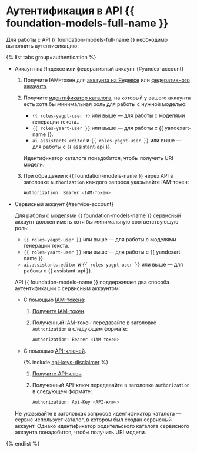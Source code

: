 # Аутентификация в API {{ foundation-models-full-name }}

Для работы с API {{ foundation-models-full-name }} необходимо выполнить аутентификацию:

{% list tabs group=authentication %}

- Аккаунт на Яндексе или федеративный аккаунт {#yandex-account}

  1. Получите IAM-токен для [аккаунта на Яндексе](../../iam/operations/iam-token/create.md) или [федеративного аккаунта](../../iam/operations/iam-token/create-for-federation.md).
  1. Получите [идентификатор каталога](../../resource-manager/operations/folder/get-id.md), на который у вашего аккаунта есть хотя бы минимальная роль для работы с нужной моделью:
     * `{{ roles-yagpt-user }}` или выше — для работы с моделями генерации текста..
     * `{{ roles-yaart-user }}` или выше — для работы с {{ yandexart-name }}.
     * `ai.assistants.editor` и `{{ roles-yagpt-user }}` или выше — для работы с {{ assistant-api }}.
     
     Идентификатор каталога понадобится, чтобы получить URI модели.

  1. При обращении к {{ foundation-models-name }} через API в заголовке `Authorization` каждого запроса указывайте IAM-токен:

      ```bash
      Authorization: Bearer <IAM-токен>
      ```

- Сервисный аккаунт {#service-account}

   Для работы с моделями {{ foundation-models-name }} сервисный аккаунт должен иметь хотя бы минимальную соответствующую роль:
     * `{{ roles-yagpt-user }}` или выше — для работы с моделями генерации текста.
     * `{{ roles-yaart-user }}` или выше — для работы с {{ yandexart-name }}.
     * `ai.assistants.editor` и `{{ roles-yagpt-user }}` или выше — для работы с {{ assistant-api }}.
      
   API {{ foundation-models-name }} поддерживает два способа аутентификации с сервисным аккаунтом:

   * С помощью [IAM-токена](../../iam/concepts/authorization/iam-token.md):

      1. [Получите IAM-токен](../../iam/operations/iam-token/create-for-sa.md).
      1. Полученный IAM-токен передавайте в заголовке `Authorization` в следующем формате:

         ```bash
         Authorization: Bearer <IAM-токен>
         ```

   * С помощью [API-ключей](../../iam/concepts/authorization/api-key.md).

     {% include [api-keys-disclaimer](../../_includes/iam/api-keys-disclaimer.md) %}

      1. [Получите API-ключ](../../iam/operations/authentication/manage-api-keys.md#create-api-key).
      1. Полученный API-ключ передавайте в заголовке `Authorization` в следующем формате:

         ```bash
         Authorization: Api-Key <API-ключ>
         ```

   Не указывайте в заголовках запросов идентификатор каталога — сервис использует каталог, в котором был создан сервисный аккаунт. Однако идентификатор родительского каталога сервисного аккаунта понадобится, чтобы получить URI модели.

{% endlist %}
